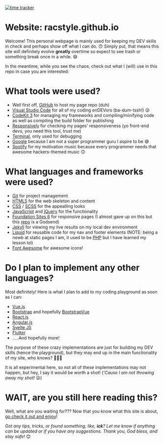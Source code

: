 [![time tracker](https://wakatime.com/badge/github/racstyle/racstyle.github.io.svg)](https://wakatime.com/badge/github/racstyle/racstyle.github.io)

# Website: racstyle.github.io
Welcome!  This personal webpage is mainly used for keeping my DEV skills in check and perhaps show off what I can do. 🙃  Simply put, that means this site will definitely evolve **greatly** overtime so expect to see trash or something break once in a while. 😅

In the meantime, while you see the chaos, check out what I (will) use in this repo in case you are interested:

# What tools were used?
- Well first off, [GitHub](https://github.com) to host my page repo (duh)
- [Visual Studio Code](https://code.visualstudio.com) for all of my coding enDEVors (ba-dum-tssh!) 😜
- [CodeKit 3](https://codekitapp.com) for managing my frameworks and compiling/minifying code as well as compiling the build folder for publishing
- [Responsively](https://responsively.app/) for checking my pages' responsiveness (yo front-end devs, you need this tool, trust me)
- [Terminal](https://support.apple.com/guide/terminal/welcome/mac), only used for debugging
- [Google](https://google.com) because I am not a super programmer guru I aspire to be 😅
- [Spotify](https://spotify.com) for my motivation music because every programmer needs that awesome hackers-themed music 🙃

# What languages and frameworks were used?
- [Git](https://git-scm.com/) for project management
- [HTML5](https://www.w3schools.com/html/html_intro.asp) for the web skeleton and content
- [CSS](https://www.w3schools.com/Css/) / [SCSS](https://sass-lang.com/) for the appealling looks
- [JavaScript](https://www.javascript.com/) and [jQuery](https://jquery.com/) for the functionality
- [Foundation Sites 6](https://get.foundation/) for responsive pages (I almost gave up on this but this [repo](https://github.com/daigofuji/jekyll-foundation-6-starter/tree/gh-pages/bower_components/foundation-sites) is a Godsend)
- [Jekyll](http://jekyllrb.com) for viewing my live results on my local dev environment
- [Liquid](https://jekyllrb.com/docs/liquid/) for reusable code for my nav and footer elements (NOTE: being a newb at static pages I am, it used to be [PHP](https://php.net) but I have learned my lesson lol)
- [Font Awesome](https://fontawesome.com/) for awesome icons!

# Do I plan to implement any other languages?
Most definitely!  Here is what I plan to add to my coding playground as soon as I can:
- [Vue.js](https://vuejs.org)
- [Bootstrap](https://getbootstrap.com) and hopefully [BootstrapVue](https://bootstrap-vue.org/)
- [React.js](https://reactjs.org/)
- [Angular.js](https://angularjs.org/)
- [Svelte JS](https://svelte.dev/)
- [Flutter](https://flutter.dev/)
- .....And hopefully more!

The purpose of these crazy implementations are just for building my DEV skills (hence the playground), but they may end up in the main functionality of my site, who knows? 🤷🏻‍♀️

It is all experimental here, so not all of these implementations may not happen, but hey, I say it would be worth a shot! (*'Cause I am not throwing away my shot!* 😜)

# WAIT, are you still here reading this?
Well, what are you waiting for???  Now that you know what this site is about, [go check it out and enjoy](https://racstyle.github.io)!

*Got any tips, tricks, or found something, like, **ick**?  Let me know if anything can be updated or if you have any suggestions.  Thank you, God bless, and stay safe!* 😊